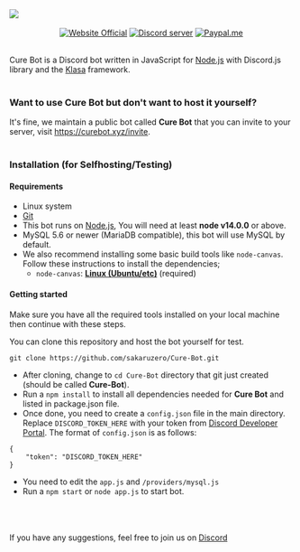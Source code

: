 <div>
  <div style="margin-left:auto;margin-right:auto;">
    <img src="https://i.imgur.com/wxkPUGP.png"><br><br>
    <p align="center" style="margin:0;">
      <a href="https://curebot.xyz/"><img src="https://img.shields.io/badge/official-website-blue.svg?style=for-the-badge&maxAge=300" alt="Website Official"></a>
      <a href="https://discord.gg/epnnhk4qRv"><img src="https://img.shields.io/discord/776968072270446653.svg?logo=discord&style=for-the-badge&maxAge=300" alt="Discord server"></a>
      <a href="https://www.paypal.me/sakaruzero"><img src="https://img.shields.io/badge/paypal-donate-blue.svg?style=for-the-badge&maxAge=300" alt="Paypal.me"></a>
    </p>
  </div>
</div>
<br>

Cure Bot is a Discord bot written in JavaScript for [Node.js](https://nodejs.org/en/) with Discord.js library and the [Klasa](https://github.com/dirigeants/klasa) framework.
<br><br>

### Want to use Cure Bot but don't want to host it yourself?
It's fine, we maintain a public bot called **Cure Bot** that you can invite to your server, visit https://curebot.xyz/invite.
<br><br>

### Installation (for Selfhosting/Testing)
#### Requirements

* Linux system
* [Git](https://git-scm.com/download/linux)
* This bot runs on [Node.js](https://nodejs.org/en/), You will need at least **node v14.0.0** or above.
* MySQL 5.6 or newer (MariaDB compatible), this bot will use MySQL by default.
* We also recommend installing some basic build tools like `node-canvas`. Follow these instructions to install the dependencies;
    * `node-canvas`: **[Linux (Ubuntu/etc)](https://github.com/Automattic/node-canvas/wiki/Installation%3A-Ubuntu-and-other-Debian-based-systems)** (required)

#### Getting started
Make sure you have all the required tools installed on your local machine then continue with these steps.

You can clone this repository and host the bot yourself for test.
```
git clone https://github.com/sakaruzero/Cure-Bot.git
```
* After cloning, change to `cd Cure-Bot` directory that git just created (should be called **Cure-Bot**).
* Run a `npm install` to install all dependencies needed for **Cure Bot** and listed in package.json file.
* Once done, you need to create a `config.json` file in the main directory. Replace `DISCORD_TOKEN_HERE` with your token from [
Discord Developer Portal](https://discord.com/developers/applications). The format of `config.json` is as follows:
```
{
	"token": "DISCORD_TOKEN_HERE"
}
```
* You need to edit the `app.js` and `/providers/mysql.js`
* Run a `npm start` or `node app.js` to start bot.


<br><br><br>
If you have any suggestions, feel free to join us on [Discord](https://discord.gg/epnnhk4qRv)
